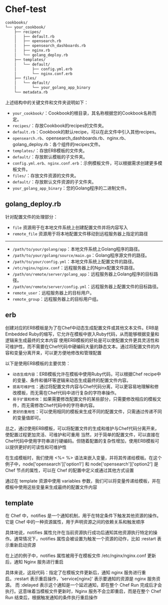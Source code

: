 # Chef-test

```bash
cookbooks/
└── your_cookbook/
    ├── recipes/
    │   ├── default.rb
    │   ├── opensearch.rb
    │   ├── opensearch_dashboards.rb
    │   ├── nginx.rb
    │   └── golang_deploy.rb
    ├── templates/
    │   └── default/
    │       ├── config.yml.erb
    │       └── nginx.conf.erb
    ├── files/
    │   └── default/
    │       └── your_golang_app_binary
    └── metadata.rb
```

上述结构中的关键文件和文件夹说明如下：

- `your_cookbook/`：Cookbook的根目录，其名称根据您的Cookbook名称而定。
- `recipes/`：存放Cookbook的recipes的文件夹。
- `default.rb`：Cookbook的默认recipe，可以在此文件中引入其他recipes。
- `opensearch.rb`、opensearch_dashboards.rb、nginx.rb、golang_deploy.rb：各个组件的recipes文件。
- `templates/`：存放ERB模板的文件夹。
- `default/`：存放默认模板的子文件夹。
- `config.yml.erb、nginx.conf.erb`：示例模板文件，可以根据需求创建更多模板文件。
- `files/`：存放文件资源的文件夹。
- `default/`：存放默认文件资源的子文件夹。
- `your_golang_app_binary`：您的Golang程序的二进制文件。

## golang_deploy.rb

针对配置文件的处理部分：

- `file` 资源用于在本地文件系统上创建配置文件并将内容写入
- `remote_file` 资源用于将本地配置文件移动到远程服务器上指定的路径

- - -

- `/path/to/your/golang/app`：本地文件系统上Golang程序的路径。
- `/path/to/your/golang/source/main.go`：Golang程序源文件的路径。
- `/path/to/your/config.yml`：本地文件系统上配置文件的路径。
- `/etc/nginx/nginx.conf`：远程服务器上的Nginx配置文件路径。
- `/path/on/remote/server/golang_app`：远程服务器上Golang程序的目标路径。
- `/path/on/remote/server/config.yml`：远程服务器上配置文件的目标路径。
- `remote_user`：远程服务器上的目标用户。
- `remote_group`：远程服务器上的目标用户组。

## erb

创建对应的ERB模板是为了在Chef中动态生成配置文件或其他文本文件。ERB是Embedded Ruby的缩写，它允许在模板中嵌入Ruby代码，从而能够根据变量和逻辑来生成最终的文本内容
使用ERB模板的好处是可以使配置文件更具灵活性和可维护性，而不需要在Chef代码中硬编码大量的静态文本。通过将配置文件的内容和变量分离开来，可以更方便地修改和管理配置

以下是使用ERB模板的主要优势：

- `动态生成内容`：ERB模板允许在模板中使用Ruby代码，可以根据Chef recipe中的变量、条件和循环等逻辑来动态生成最终的配置文件内容。
- `提高可维护性`：通过将配置文件内容与Chef代码分离，可以更容易地理解和修改模板，而无需在Chef代码中进行复杂的字符串操作。
- `易于扩展和修改`：如果需要修改配置文件的某些部分，只需要修改相应的模板文件，而无需修改Chef代码中的字符串内容。
- `更好的重用性`：可以使用相同的模板来生成不同的配置文件，只需通过传递不同的变量值即可。

总之，通过使用ERB模板，可以将配置文件的生成和维护与Chef代码分离开来，使配置过程更加灵活、可维护和可重用
当然，对于简单的配置文件，可以直接在Chef代码中使用字符串进行硬编码。但随着配置的复杂性增加，使用ERB模板可以提供更好的可读性和可维护性

在生成模板时，我们使用 <%= %> 语法来嵌入变量，并将其传递给模板。在这个例子中，node['opensearch']['option1'] 和 node['opensearch']['option2'] 是 Chef 节点的属性，可以在 Chef 的配置中定义或通过其他方式设置

通过在 template 资源中使用 variables 参数，我们可以将变量传递给模板，并在模板中使用这些变量来生成最终的配置文件内容

## template

在 Chef 中，notifies 是一个通知机制，用于在特定条件下触发其他资源的操作。它是 Chef 中的一种资源属性，用于声明资源之间的依赖关系和触发顺序

具体地说，notifies 属性允许在当前资源执行成功后通知其他资源执行特定的操作。通常情况下，notifies 属性会被设置为触发一个资源的动作，比如 :restart 表示重新启动资源

在上述的例子中，notifies 属性被用于在模板文件 /etc/nginx/nginx.conf 更新后，通知 Nginx 服务进行重启

具体来说，这段代码：指定了在模板文件更新后，通知 nginx 服务进行重启。:restart 表示重启操作，'service[nginx]' 表示要通知的资源是 nginx 服务资源。
而 :delayed 表示这个通知是一个延迟通知，即在整个 Chef Run 完成后才会执行。这意味着当模板文件更新时，Nginx 服务不会立即重启，而是在整个 Chef Run 结束后，根据触发通知的条件执行重启操作
